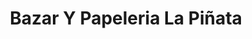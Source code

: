 ---
title: "Bazar Y Papeleria La Piñata"
url: /quito/bazar-y-papeleria-la-pinata/
shop: Schreibwaren
---